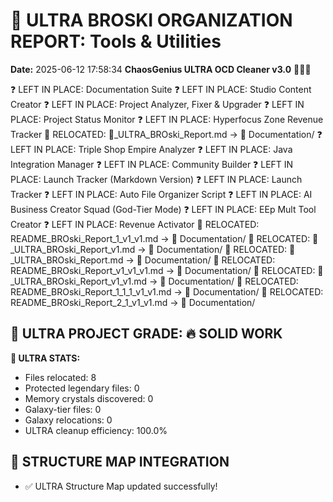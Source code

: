# 🌌 ULTRA BROSKI ORGANIZATION REPORT: Tools & Utilities
**Date:** 2025-06-12 17:58:34
**ChaosGenius ULTRA OCD Cleaner v3.0** 🧠💜🌌

❓ LEFT IN PLACE: Documentation Suite
❓ LEFT IN PLACE: Studio Content Creator
❓ LEFT IN PLACE: Project Analyzer, Fixer & Upgrader
❓ LEFT IN PLACE: Project Status Monitor
❓ LEFT IN PLACE: Hyperfocus Zone Revenue Tracker
📁 RELOCATED: 🌌_ULTRA_BROski_Report.md → 📝 Documentation/
❓ LEFT IN PLACE: Triple Shop Empire Analyzer
❓ LEFT IN PLACE: Java Integration Manager
❓ LEFT IN PLACE: Community Builder
❓ LEFT IN PLACE: Launch Tracker (Markdown Version)
❓ LEFT IN PLACE: Launch Tracker
❓ LEFT IN PLACE: Auto File Organizer Script
❓ LEFT IN PLACE: AI Business Creator Squad (God-Tier Mode)
❓ LEFT IN PLACE: EEp Mult Tool Creator
❓ LEFT IN PLACE: Revenue Activator
📁 RELOCATED: README_BROski_Report_1_v1_v1.md → 📝 Documentation/
📁 RELOCATED: 🌌_ULTRA_BROski_Report_v1.md → 📝 Documentation/
📁 RELOCATED: 🌌_ULTRA_BROski_Report.md → 📝 Documentation/
📁 RELOCATED: README_BROski_Report_v1_v1_v1.md → 📝 Documentation/
📁 RELOCATED: 🌌_ULTRA_BROski_Report_v1_v1.md → 📝 Documentation/
📁 RELOCATED: README_BROski_Report_1_1_1_v1_v1.md → 📝 Documentation/
📁 RELOCATED: README_BROski_Report_2_1_v1_v1.md → 📝 Documentation/

## 🌌 ULTRA PROJECT GRADE: 🔥 SOLID WORK
**🧠 ULTRA STATS:**
- Files relocated: 8
- Protected legendary files: 0
- Memory crystals discovered: 0
- Galaxy-tier files: 0
- Galaxy relocations: 0
- ULTRA cleanup efficiency: 100.0%

## 🔄 STRUCTURE MAP INTEGRATION
- ✅ ULTRA Structure Map updated successfully!